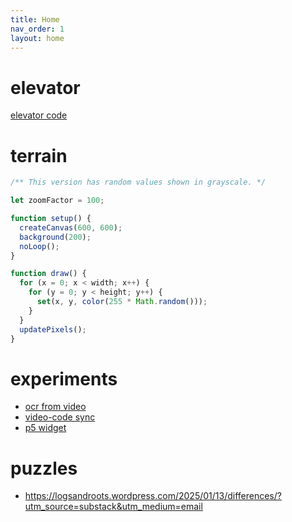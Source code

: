```yaml
---
title: Home
nav_order: 1
layout: home
---
```


# elevator

[elevator code](https://github.com/woodstockcs/games-class-docs/blob/main/elevator-saga.js)

# terrain

```javascript
/** This version has random values shown in grayscale. */

let zoomFactor = 100;

function setup() {
  createCanvas(600, 600);
  background(200);
  noLoop();
}

function draw() {
  for (x = 0; x < width; x++) {
    for (y = 0; y < height; y++) {
      set(x, y, color(255 * Math.random()));
    }
  }
  updatePixels();
}
```

# experiments

- [ocr from video](./experiments/ocr-test.html)
- [video-code sync](./experiments/test.html)
- [p5 widget](./experiments/widget.html)

# puzzles
- https://logsandroots.wordpress.com/2025/01/13/differences/?utm_source=substack&utm_medium=email
